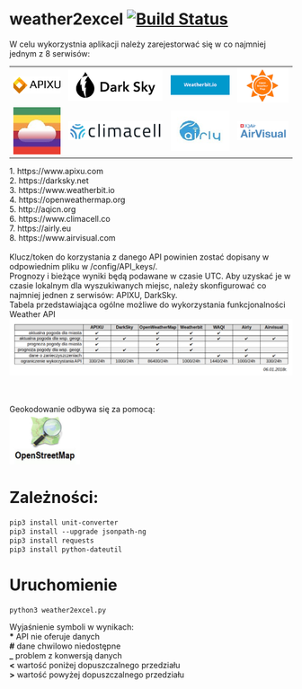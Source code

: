 # weather2excel [![Build Status](https://travis-ci.org/gdaPythonProjects/weather2excel.svg?branch=master)](https://travis-ci.org/gdaPythonProjects/weather2excel)
W celu wykorzystnia aplikacji należy zarejestorwać się w co najmniej jednym z 8 serwisów:
<table>
 <tr>
  <td><a href='https://www.apixu.com' target='_blank'><img src='logo/apixu.png'></a></td>
  <td><a href='https://darksky.net' target='_blank'><img src='logo/darksky.png'></a></td>
  <td><a href='https://www.weatherbit.io' target='_blank'><img src='logo/weatherbit.png'></a></td>
  <td><a href='https://openweathermap.org' target='_blank'><img src='logo/openweathermap.png'></a></td>
 </tr>
 <tr>
  <td><a href='http://aqicn.org' target='_blank'><img src='logo/waqi.jpeg'></a></td>
  <td><a href='https://www.climacell.co' target='_blank'><img src='logo/climacell.png'></a></td>
  <td><a href='https://airly.eu' target='_blank'><img src='logo/airly.jpg'></a></td>
  <td><a href='https://www.airvisual.com' target='_blank'><img src='logo/airvisual.png'></a></td>
 </tr>
 </table>
 1. https://www.apixu.com <br>
 2. https://darksky.net <br>
 3. https://www.weatherbit.io <br>
 4. https://openweathermap.org <br>
 5. http://aqicn.org <br>
 6. https://www.climacell.co <br>
 7. https://airly.eu <br>
 8. https://www.airvisual.com<br>
<br>
Klucz/token do korzystania z danego API powinien zostać dopisany w odpowiednim pliku w /config/API_keys/.<br>
Prognozy i bieżące wyniki będą podawane w czasie UTC. Aby uzyskać je w czasie lokalnym dla wyszukiwanych miejsc, należy skonfigurować co najmniej jednen z serwisów: APIXU, DarkSky.
<br>Tabela przedstawiająca ogólne możliwe do wykorzystania funkcjonalności Weather API<br>
<img src='logo/tabela_api.png'>

<br><br>
Geokodowanie odbywa się za pomocą:<br>
<a href='https://www.openstreetmap.org' target='_blank'><img src='logo/OpenStreetMap_logo.jpg' width='126' height='90'></a>
<br>

# Zależności:
    pip3 install unit-converter
    pip3 install --upgrade jsonpath-ng
    pip3 install requests
    pip3 install python-dateutil

# Uruchomienie
    python3 weather2excel.py

Wyjaśnienie symboli w wynikach:\
<span> <b>*</b>  API nie oferuje danych</span>\
<span> <b>#</b>  dane chwilowo niedostępne</span>\
<span> <b>_</b>  problem z konwersją danych</span>\
<span> <b><</b>  wartość poniżej dopuszczalnego przedziału</span>\
<span> <b>></b>  wartość powyżej dopuszczalnego przedziału</span>
